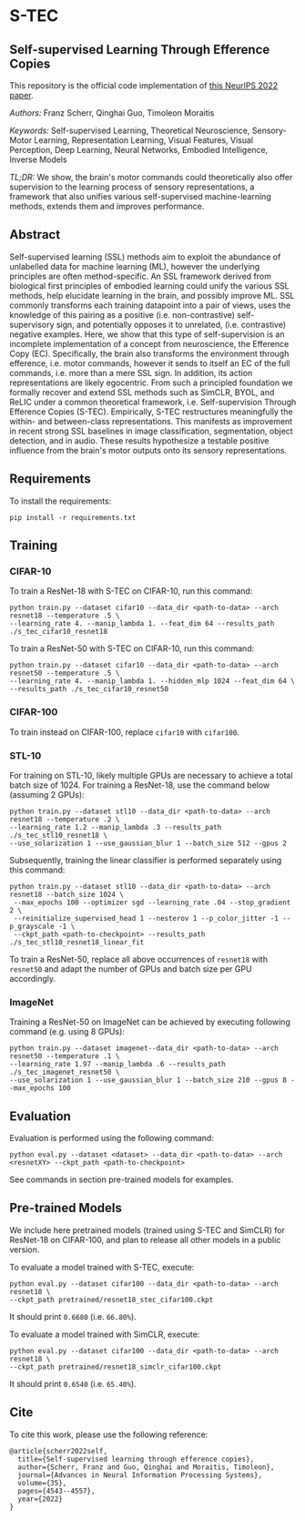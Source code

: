# S-TEC
## Self-supervised Learning Through Efference Copies

This repository is the official code implementation of [this NeurIPS 2022 paper](https://proceedings.neurips.cc/paper_files/paper/2022/hash/1d1cea122b9ec9f78acc21510659e500-Abstract-Conference.html).

_Authors:_ Franz Scherr, Qinghai Guo, Timoleon Moraitis

_Keywords:_ Self-supervised Learning, Theoretical Neuroscience, Sensory-Motor Learning, Representation Learning, Visual Features, Visual Perception, Deep Learning, Neural Networks, Embodied Intelligence, Inverse Models

_TL;DR:_ We show, the brain's motor commands could theoretically also offer supervision to the learning process of sensory representations, a framework that also unifies various self-supervised machine-learning methods, extends them and improves performance.

## Abstract
Self-supervised learning (SSL) methods aim to exploit the abundance of unlabelled data for machine learning (ML), however the underlying principles are often method-specific. An SSL framework derived from biological first principles of embodied learning could unify the various SSL methods, help elucidate learning in the brain, and possibly improve ML. SSL commonly transforms each training datapoint into a pair of views, uses the knowledge of this pairing as a positive (i.e. non-contrastive) self-supervisory sign, and potentially opposes it to unrelated, (i.e. contrastive) negative examples. Here, we show that this type of self-supervision is an incomplete implementation of a concept from neuroscience, the Efference Copy (EC). Specifically, the brain also transforms the environment through efference, i.e. motor commands, however it sends to itself an EC of the full commands, i.e. more than a mere SSL sign. In addition, its action representations are likely egocentric. From such a principled foundation we formally recover and extend SSL methods such as SimCLR, BYOL, and ReLIC under a common theoretical framework, i.e. Self-supervision Through Efference Copies (S-TEC). Empirically, S-TEC restructures meaningfully the within- and between-class representations. This manifests as improvement in recent strong SSL baselines in image classification, segmentation, object detection, and in audio. These results hypothesize a testable positive influence from the brain's motor outputs onto its sensory representations.

## Requirements

To install the requirements:

```setup
pip install -r requirements.txt
```

## Training

### CIFAR-10
To train a ResNet-18 with S-TEC on CIFAR-10, run this command:

```train
python train.py --dataset cifar10 --data_dir <path-to-data> --arch resnet18 --temperature .5 \
--learning_rate 4. --manip_lambda 1. --feat_dim 64 --results_path ./s_tec_cifar10_resnet18
```

To train a ResNet-50 with S-TEC on CIFAR-10, run this command:

```train
python train.py --dataset cifar10 --data_dir <path-to-data> --arch resnet50 --temperature .5 \
--learning_rate 4. --manip_lambda 1. --hidden_mlp 1024 --feat_dim 64 \
--results_path ./s_tec_cifar10_resnet50
```

### CIFAR-100
To train instead on CIFAR-100, replace `cifar10` with `cifar100`. 

### STL-10
For training on STL-10, likely multiple GPUs are necessary to achieve a total batch size of 1024. For training a ResNet-18, use the command below (assuming 2 GPUs):
```train
python train.py --dataset stl10 --data_dir <path-to-data> --arch resnet18 --temperature .2 \
--learning_rate 1.2 --manip_lambda .3 --results_path ./s_tec_stl10_resnet18 \
--use_solarization 1 --use_gaussian_blur 1 --batch_size 512 --gpus 2
```

Subsequently, training the linear classifier is performed separately using this command:
```
python train.py --dataset stl10 --data_dir <path-to-data> --arch resnet18 --batch_size 1024 \
 --max_epochs 100 --optimizer sgd --learning_rate .04 --stop_gradient 2 \
 --reinitialize_supervised_head 1 --nesterov 1 --p_color_jitter -1 --p_grayscale -1 \
 --ckpt_path <path-to-checkpoint> --results_path ./s_tec_stl10_resnet18_linear_fit
```

To train a ResNet-50, replace all above occurrences of `resnet18` with `resnet50` and adapt the number of GPUs and batch size per GPU accordingly.

### ImageNet
Training a ResNet-50 on ImageNet can be achieved by executing following command (e.g. using 8 GPUs):

```train
python train.py --dataset imagenet--data_dir <path-to-data> --arch resnet50 --temperature .1 \
--learning_rate 1.97 --manip_lambda .6 --results_path ./s_tec_imagenet_resnet50 \
--use_solarization 1 --use_gaussian_blur 1 --batch_size 210 --gpus 8 --max_epochs 100
```

## Evaluation

Evaluation is performed using the following command:

```
python eval.py --dataset <dataset> --data_dir <path-to-data> --arch <resnetXY> --ckpt_path <path-to-checkpoint>
```

See commands in section pre-trained models for examples.


## Pre-trained Models

We include here pretrained models (trained using S-TEC and SimCLR) for ResNet-18 on CIFAR-100, and plan to release all other models in a public version.

To evaluate a model trained with S-TEC, execute:

```
python eval.py --dataset cifar100 --data_dir <path-to-data> --arch resnet18 \
--ckpt_path pretrained/resnet18_stec_cifar100.ckpt
```

It should print `0.6680` (i.e. `66.80%`).

To evaluate a model trained with SimCLR, execute:

```
python eval.py --dataset cifar100 --data_dir <path-to-data> --arch resnet18 \
--ckpt_path pretrained/resnet18_simclr_cifar100.ckpt
```

It should print `0.6540` (i.e. `65.40%`).


## Cite
To cite this work, please use the following reference:

    @article{scherr2022self,
      title={Self-supervised learning through efference copies},
      author={Scherr, Franz and Guo, Qinghai and Moraitis, Timoleon},
      journal={Advances in Neural Information Processing Systems},
      volume={35},
      pages={4543--4557},
      year={2022}
    }
